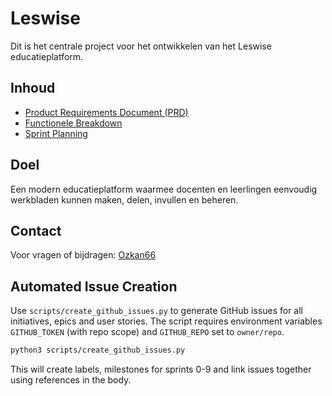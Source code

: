 # Leswise

Dit is het centrale project voor het ontwikkelen van het Leswise educatieplatform.

## Inhoud
- [Product Requirements Document (PRD)](docs/PRD.md)
- [Functionele Breakdown](docs/FUNCTIONAL_BREAKDOWN.md)
- [Sprint Planning](docs/SPRINT_PLANNING.md)

## Doel
Een modern educatieplatform waarmee docenten en leerlingen eenvoudig werkbladen kunnen maken, delen, invullen en beheren.

## Contact
Voor vragen of bijdragen: [Ozkan66](https://github.com/Ozkan66)

## Automated Issue Creation

Use `scripts/create_github_issues.py` to generate GitHub issues for all initiatives, epics and user stories.
The script requires environment variables `GITHUB_TOKEN` (with repo scope) and `GITHUB_REPO` set to `owner/repo`.

```bash
python3 scripts/create_github_issues.py
```

This will create labels, milestones for sprints 0-9 and link issues together using references in the body.
